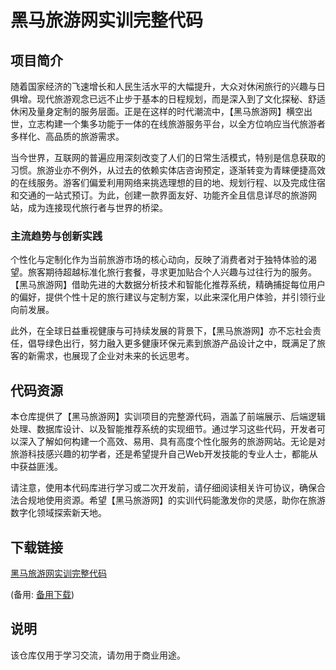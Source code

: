 # 黑马旅游网实训完整代码

## 项目简介

随着国家经济的飞速增长和人民生活水平的大幅提升，大众对休闲旅行的兴趣与日俱增。现代旅游观念已远不止步于基本的日程规划，而是深入到了文化探秘、舒适休闲及量身定制的服务层面。正是在这样的时代潮流中，【黑马旅游网】横空出世，立志构建一个集多功能于一体的在线旅游服务平台，以全方位响应当代旅游者多样化、高品质的旅游需求。

当今世界，互联网的普遍应用深刻改变了人们的日常生活模式，特别是信息获取的习惯。旅游业亦不例外，从过去的依赖实体店咨询预定，逐渐转变为青睐便捷高效的在线服务。游客们偏爱利用网络来挑选理想的目的地、规划行程、以及完成住宿和交通的一站式预订。为此，创建一款界面友好、功能齐全且信息详尽的旅游网站，成为连接现代旅行者与世界的桥梁。

### 主流趋势与创新实践

个性化与定制化作为当前旅游市场的核心动向，反映了消费者对于独特体验的渴望。旅客期待超越标准化旅行套餐，寻求更加贴合个人兴趣与过往行为的服务。【黑马旅游网】借助先进的大数据分析技术和智能化推荐系统，精确捕捉每位用户的偏好，提供个性十足的旅行建议与定制方案，以此来深化用户体验，并引领行业向前发展。

此外，在全球日益重视健康与可持续发展的背景下，【黑马旅游网】亦不忘社会责任，倡导绿色出行，努力融入更多健康环保元素到旅游产品设计之中，既满足了旅客的新需求，也展现了企业对未来的长远思考。

## 代码资源

本仓库提供了【黑马旅游网】实训项目的完整源代码，涵盖了前端展示、后端逻辑处理、数据库设计、以及智能推荐系统的实现细节。通过学习这些代码，开发者可以深入了解如何构建一个高效、易用、具有高度个性化服务的旅游网站。无论是对旅游科技感兴趣的初学者，还是希望提升自己Web开发技能的专业人士，都能从中获益匪浅。

请注意，使用本代码库进行学习或二次开发前，请仔细阅读相关许可协议，确保合法合规地使用资源。希望【黑马旅游网】的实训代码能激发你的灵感，助你在旅游数字化领域探索新天地。

## 下载链接
[黑马旅游网实训完整代码](https://pan.quark.cn/s/a4bf7b020d06) 

(备用: [备用下载](https://pan.baidu.com/s/1_lNLTngFeQ431-xno4FSsw?pwd=1234))

## 说明

该仓库仅用于学习交流，请勿用于商业用途。
